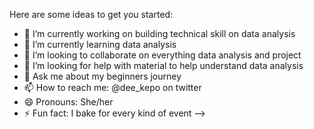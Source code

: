 

Here are some ideas to get you started:

- 🔭 I’m currently working on building technical skill on data analysis 
- 🌱 I’m currently learning data analysis 
- 👯 I’m looking to collaborate on everything data analysis and project
- 🤔 I’m looking for help with material to help understand data analysis 
- 💬 Ask me about my beginners journey 
- 📫 How to reach me: @dee_kepo on twitter 
- 😄 Pronouns: She/her
- ⚡ Fun fact: I bake for every kind of event 
-->
